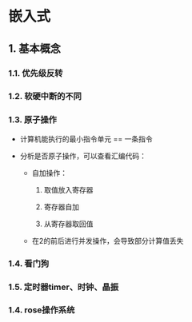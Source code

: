 # 嵌入式

## 1. 基本概念

### 1.1. 优先级反转

### 1.2. 软硬中断的不同

### 1.3. 原子操作

- 计算机能执行的最小指令单元 == 一条指令

- 分析是否原子操作，可以查看汇编代码：

  - 自加操作：

    1. 取值放入寄存器

    2. 寄存器自加

    3. 从寄存器取回值

  - 在2的前后进行并发操作，会导致部分计算值丢失

### 1.4. 看门狗

### 1.5. 定时器timer、时钟、晶振

### 1.4. rose操作系统

